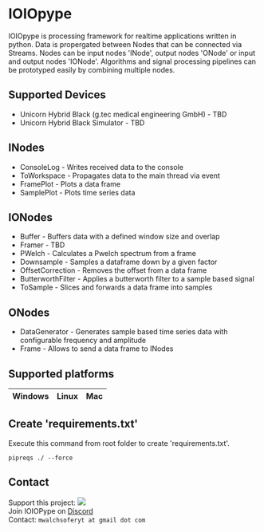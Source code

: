 # IOIOpype
 IOIOpype is processing framework for realtime applications written in python. Data is propergated between Nodes that can be connected via Streams. Nodes can be input nodes 'INode', output nodes 'ONode' or input and output nodes 'IONode'. Algorithms and signal processing pipelines can be prototyped easily by combining multiple nodes.

## Supported Devices
- Unicorn Hybrid Black (g.tec medical engineering GmbH) - TBD
- Unicorn Hybrid Black Simulator - TBD

## INodes
- ConsoleLog - Writes received data to the console
- ToWorkspace - Propagates data to the main thread via event
- FramePlot - Plots a data frame
-  SamplePlot - Plots time series data

## IONodes
- Buffer - Buffers data with a defined window size and overlap
- Framer - TBD
- PWelch - Calculates a Pwelch spectrum from a frame
- Downsample - Samples a dataframe down by a given factor
- OffsetCorrection - Removes the offset from a data frame
- ButterworthFilter - Applies a butterworth filter to a sample based signal
- ToSample - Slices and forwards a data frame into samples

## ONodes
- DataGenerator - Generates sample based time series data with configurable frequency and amplitude
- Frame - Allows to send a data frame to INodes

## Supported platforms

| Windows       | Linux         | Mac  |
| ------------- |:-------------:| -----:|

## Create 'requirements.txt'

Execute this command from root folder to create 'requirements.txt'.

```pipreqs ./ --force``` 

## Contact
Support this project: [![](https://img.shields.io/static/v1?label=Sponsor&message=%E2%9D%A4&logo=GitHub&color=%23fe8e86)](https://github.com/sponsors/MartinWalchshofer)<br>
Join IOIOPype on [Discord](https://discord.gg/pKEumyD9)<br>
Contact: ```mwalchsoferyt at gmail dot com```
